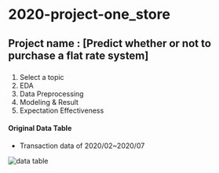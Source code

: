# 2020-project-one_store

## Project name : [Predict whether or not to purchase a flat rate system]

### <index>
1. Select a topic
2. EDA
3. Data Preprocessing
4. Modeling & Result
5. Expectation Effectiveness

#### Original Data Table
* Transaction data of 2020/02~2020/07

![data table](https://user-images.githubusercontent.com/68583172/103004665-13c37980-4575-11eb-89eb-1d7b4775ba33.PNG)


